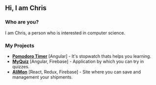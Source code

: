 ## Hi, I am Chris

### Who are you?
I am Chris, a person who is interested in computer science.

### My Projects
- **[Pomodoro Timer](https://github.com/kkolcz/angular-pomodoro-timer)** [Angular] - It's stopwatch thats helps you learning.
- **[MyQuiz](https://github.com/kkolcz/angular-quiz-app)** [Angular, Firebase] - Application by which you can try in quizzes.
- **[AliMon](https://github.com/kkolcz/reactjs-alimon)** [React, Redux, Firebase] - Site where you can save and management your shipments.
